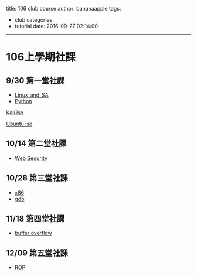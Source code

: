 title: 106 club course
author: bananaapple
tags:
  - club
categories:
  - tutorial
date: 2016-09-27 02:14:00
---
# 106上學期社課

## 9/30 第一堂社課

- [Linux_and_SA](https://drive.google.com/file/d/0B2dY3bAMpyESRy1nVUsyZ0lvQzQ/view?usp=sharing)
- [Python](https://speakerdeck.com/bananaappletw/python)

[Kali iso](http://cdimage.kali.org/kali-2016.2/kali-linux-2016.2-amd64.iso)

[Ubuntu iso](http://releases.ubuntu.com/16.04.1/ubuntu-16.04.1-desktop-amd64.iso)

## 10/14 第二堂社課

- [Web Security](https://drive.google.com/file/d/0B2WSYFS3T0qOcDNHcl9oTksxZTg/view)

## 10/28 第三堂社課

- [x86]()
- [gdb]()

## 11/18 第四堂社課

- [buffer overflow]()

## 12/09 第五堂社課

- [ROP]()
